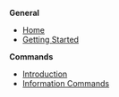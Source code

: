 **General**

* [Home](https://github.com/Falcion/Stagnum/wiki)
* [Getting Started](https://github.com/Falcion/Stagnum/wiki/Getting-Started)

**Commands**

* [Introduction](https://github.com/Falcion/Stagnum/wiki/Commands)
* [Information Commands](https://github.com/Falcion/Stagnum/wiki/Information-Commands)